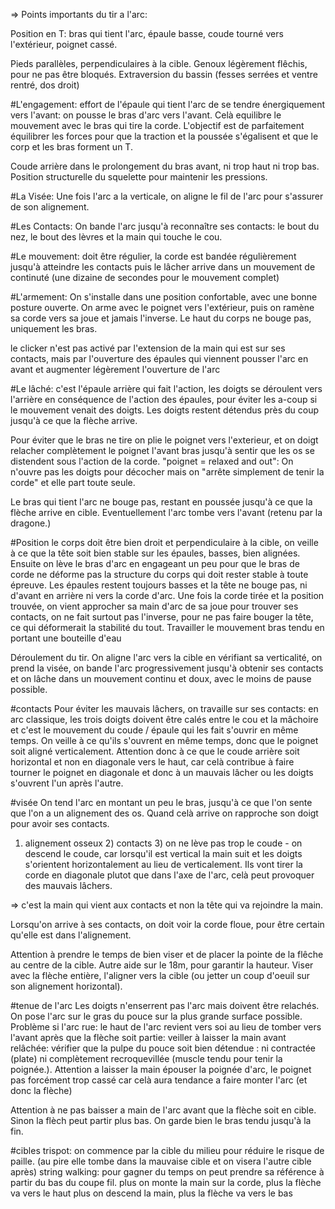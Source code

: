 => Points importants du tir a l'arc:

Position en T: bras qui tient l'arc, épaule basse, coude tourné vers l'extérieur, poignet cassé.

Pieds parallèles, perpendiculaires à la cible. Genoux légèrement flêchis, pour ne pas être bloqués. Extraversion du bassin (fesses serrées et ventre rentré, dos droit)

#L'engagement: effort de l'épaule qui tient l'arc de se tendre énergiquement vers l'avant: on pousse le bras d'arc vers l'avant. 
Celà equilibre le mouvement avec le bras qui tire la corde. L'objectif est de parfaitement équilibrer les forces pour que la traction et la poussée s'égalisent et que le corp et les bras forment un T.

Coude arrière dans le prolongement du bras avant, ni trop haut ni trop bas. Position structurelle du squelette pour maintenir les pressions.

#La Visée: Une fois l'arc a la verticale, on aligne le fil de l'arc pour s'assurer de son alignement.

#Les Contacts: On bande l'arc jusqu'à reconnaître ses contacts: le bout du nez, le bout des lèvres et la main qui touche le cou. 

#Le mouvement: doit être régulier, la corde est bandée régulièrement jusqu'à atteindre les contacts puis le lâcher arrive dans un mouvement de continuté (une dizaine de secondes pour le mouvement complet)


#L'armement:
On s'installe dans une position confortable, avec une bonne posture ouverte. On arme avec le poignet vers l'extérieur, puis on ramène sa corde vers sa joue et jamais l'inverse. Le haut du corps ne bouge pas, uniquement les bras.

le clicker n'est pas activé par l'extension de la main qui est sur ses contacts, mais par l'ouverture des épaules qui viennent pousser l'arc en avant et augmenter légèrement l'ouverture de l'arc

#Le lâché:
c'est l'épaule arrière qui fait l'action, les doigts se déroulent vers l'arrière en conséquence de l'action des épaules, pour éviter les a-coup si le mouvement venait des doigts. Les doigts restent détendus près du coup jusqu'à ce que la flèche arrive.

Pour éviter que le bras ne tire on plie le poignet vers l'exterieur, et on doigt relacher complètement le poignet l'avant bras jusqu'à sentir que les os se distendent sous l'action de la corde. "poignet = relaxed and out": On n'ouvre pas les doigts pour décocher mais on "arrête simplement de tenir la corde" et elle part toute seule.

Le bras qui tient l'arc ne bouge pas, restant en poussée jusqu'à ce que la flèche arrive en cible. Eventuellement l'arc tombe vers l'avant (retenu par la dragone.)



#Position
le corps doit être bien droit et perpendiculaire à la cible, on veille à ce que la tête soit bien stable sur les épaules, basses, bien alignées.
Ensuite on lève le bras d'arc en engageant un peu pour que le bras de corde ne déforme pas la structure du corps qui doit rester stable à toute épreuve.
Les épaules restent toujours basses et la tête ne bouge pas, ni d'avant en arrière ni vers la corde d'arc.
Une fois la corde tirée et la position trouvée, on vient approcher sa main d'arc de sa joue pour trouver ses contacts, on ne fait surtout pas l'inverse, pour ne pas faire bouger la tête, ce qui déformerait la stabilité du tout.
Travailler le mouvement bras tendu en portant une bouteille d'eau


Déroulement du tir. On aligne l'arc vers la cible en vérifiant sa verticalité, on prend la visée, on bande l'arc progressivement jusqu'à obtenir ses contacts et on lâche dans un mouvement continu et doux, avec le moins de pause possible.



#contacts
Pour éviter les mauvais lâchers, on travaille sur ses contacts: en arc classique, les trois doigts doivent être calés entre le cou et la mâchoire et c'est le mouvement du coude / épaule qui les fait s'ouvrir en même temps. On veille à ce qu'ils s'ouvrent en même temps, donc que le poignet soit aligné verticalement. Attention donc à ce que le coude arrière soit horizontal et non en diagonale vers le haut, car celà contribue à faire tourner le poignet en diagonale et donc à un mauvais lâcher ou les doigts s'ouvrent l'un après l'autre.

#visée
On tend l'arc en montant un peu le bras, jusqu'à ce que l'on sente que l'on a un alignement des os. Quand celà arrive on rapproche son doigt pour avoir ses contacts.
1) alignement osseux 2) contacts 3) on ne lève pas trop le coude - on descend le coude, car lorsqu'il est vertical la main suit et les doigts s'orientent horizontalement au lieu de verticalement. Ils vont tirer la corde en diagonale plutot que dans l'axe de l'arc, celà peut provoquer des mauvais lâchers.

=> c'est la main qui vient aux contacts et non la tête qui va rejoindre la main.

Lorsqu'on arrive à ses contacts, on doit voir la corde floue, pour être certain qu'elle est dans l'alignement.

Attention à prendre le temps de bien viser et de placer la pointe de la flêche au centre de la cible.
Autre aide sur le 18m, pour garantir la hauteur. Viser avec la flèche entière, l'aligner vers la cible (ou jetter un coup d'oeuil sur son alignement horizontal).


#tenue de l'arc
Les doigts n'enserrent pas l'arc mais doivent être relachés. On pose l'arc sur le gras du pouce sur la plus grande surface possible.
Problème si l'arc rue: le haut de l'arc revient vers soi au lieu de tomber vers l'avant après que la flèche soit partie:
veiller à laisser la main avant relâchée: vérifier que la pulpe du pouce soit bien détendue : ni contractée (plate) ni complètement recroquevillée (muscle tendu pour tenir la poignée.).
Attention a laisser la main épouser la poignée d'arc, le poignet pas forcément trop cassé car celà aura tendance a faire monter l'arc (et donc la flèche)

Attention à ne pas baisser a main de l'arc avant que la flèche soit en cible. Sinon la flèch peut partir plus bas. On garde bien le bras tendu jusqu'à la fin.

#cibles
trispot: on commence par la cible du milieu pour réduire le risque de paille. (au pire elle tombe dans la mauvaise cible et on visera l'autre cible après)
string walking: pour gagner du temps on peut prendre sa référence à partir du bas du coupe fil.
plus on monte la main sur la corde, plus la flèche va vers le haut
plus on descend la main, plus la flèche va vers le bas



